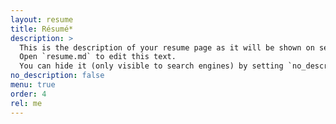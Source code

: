 ```yaml
---
layout: resume
title: Résumé*
description: >
  This is the description of your resume page as it will be shown on search engines.
  Open `resume.md` to edit this text.
  You can hide it (only visible to search engines) by setting `no_description` to `true`.
no_description: false
menu: true
order: 4
rel: me
---
```

